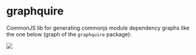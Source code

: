 graphquire
==========

CommonJS lib for generating commonjs module dependency graphs like the one below (graph of the `graphquire` package):  

<img src="http://yuml.me/diagram/scruffy;dir:LR;/class/%5Bnote:graphquire:0.1%20%28Module%20dependency%20visualizer%29%7Bbg:cornsilk%7D%5D,%20%5Bgraphquire/dependency%5D,%20%5Bgraphquire/file-async%5D=%3E%5Bref-send%5D,%20%5Bgraphquire/main%5D-%3E%5Bgraphquire/packages%5D,%20%5Bgraphquire/main%5D-%3E%5Bgraphquire/modules%5D,%20%5Bgraphquire/main%5D-%3E%5Bgraphquire/dependency%5D,%20%5Bgraphquire/main%5D=%3E%5Bsystem%5D,%20%5Bgraphquire/main%5D=%3E%5Bfile%5D,%20%5Bgraphquire/modules%5D=%3E%5Bfile%5D,%20%5Bgraphquire/packages%5D=%3E%5Bfile%5D,%20%5Bgraphquire/utils%5D,%20%5Bgraphquire/yuml%5D-%3E%5Bgraphquire/main%5D,%20%5Bgraphquire/yuml%5D-%3E%5Bgraphquire/utils%5D,%20%5Bgraphquire/yuml%5D=%3E%5Bsystem%5D"/>